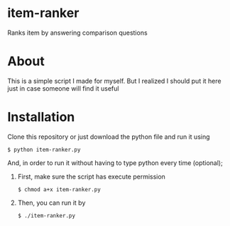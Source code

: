 # item-ranker
Ranks item by answering comparison questions
# About
This is a simple script I made for myself. But I realized I should put it here just in case someone will find it useful
# Installation
Clone this repository or just download the python file and run it using
```
$ python item-ranker.py
```
And, in order to run it without having to type python every time (optional);

1. First, make sure the script has execute permission
   ```
   $ chmod a+x item-ranker.py
   ```
2. Then, you can run it by
   ```
   $ ./item-ranker.py
   ```
